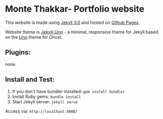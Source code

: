 # Monte Thakkar- Portfolio website

This website is made using [Jekyll 3.0](https://jekyllrb.com/news/2015/10/26/jekyll-3-0-released/) and hosted on [Github Pages](https://pages.github.com/). 

Website theme is [Jekyll-Uno](https://github.com/joshgerdes/jekyll-uno) - a minimal, responsive theme for Jekyll based on the [Uno](https://github.com/daleanthony/Uno) theme for Ghost.

## Plugins: 
none

## Install and Test:
1. If you don't have bundler installed: ```gem install bundler```
2. Install Ruby gems: ```bundle install```
3. Start Jekyll server: ```jekyll serve```

Access via: ```http://localhost:4000/```
